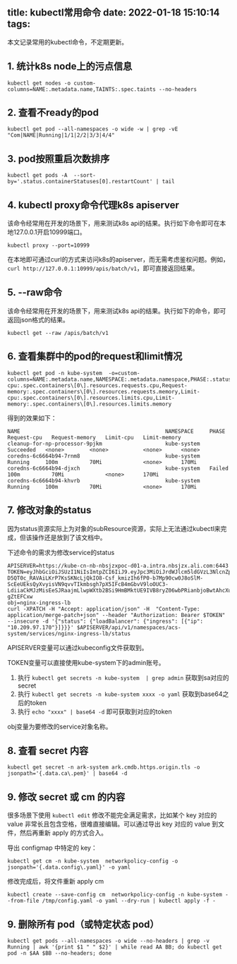 title: kubectl常用命令
date: 2022-01-18 15:10:14
tags:
---
本文记录常用的kubectl命令，不定期更新。

## 1. 统计k8s node上的污点信息

```
kubectl get nodes -o custom-columns=NAME:.metadata.name,TAINTS:.spec.taints --no-headers
```

## 2. 查看不ready的pod

```
kubectl get pod --all-namespaces -o wide -w | grep -vE "Com|NAME|Running|1/1|2/2|3/3|4/4"
```

## 3. pod按照重启次数排序

```
kubectl get pods -A  --sort-by='.status.containerStatuses[0].restartCount' | tail
```

## 4. kubectl proxy命令代理k8s apiserver

该命令经常用在开发的场景下，用来测试k8s api的结果。执行如下命令即可在本地127.0.0.1开启10999端口。

```
kubectl proxy --port=10999
```

在本地即可通过curl的方式来访问k8s的apiserver，而无需考虑鉴权问题。例如，`curl http://127.0.0.1:10999/apis/batch/v1`，即可直接返回结果。

## 5. --raw命令

该命令经常用在开发的场景下，用来测试k8s api的结果。执行如下的命令，即可返回json格式的结果。

```
kubectl get --raw /apis/batch/v1
```

## 6. 查看集群中的pod的request和limit情况

```
kubectl get pod -n kube-system  -o=custom-columns=NAME:.metadata.name,NAMESPACE:.metadata.namespace,PHASE:.status.phase,Request-cpu:.spec.containers\[0\].resources.requests.cpu,Request-memory:.spec.containers\[0\].resources.requests.memory,Limit-cpu:.spec.containers\[0\].resources.limits.cpu,Limit-memory:.spec.containers\[0\].resources.limits.memory
```

得到的效果如下：

```
NAME                                              NAMESPACE     PHASE       Request-cpu   Request-memory   Limit-cpu   Limit-memory
cleanup-for-np-processor-9pjkm                    kube-system   Succeeded   <none>        <none>           <none>      <none>
coredns-6c6664b94-7rnm8                           kube-system   Running     100m          70Mi             <none>      170Mi
coredns-6c6664b94-djxch                           kube-system   Failed      100m          70Mi             <none>      170Mi
coredns-6c6664b94-khvrb                           kube-system   Running     100m          70Mi             <none>      170Mi
```

## 7. 修改对象的status

因为status资源实际上为对象的subResource资源，实际上无法通过kubectl来完成，但该操作还是放到了该文档中。

下述命令的需求为修改service的status

```
APISERVER=https://kube-cn-nb-nbsjzxpoc-d01-a.intra.nbsjzx.ali.com:6443
TOKEN=eyJhbGciOiJSUzI1NiIsImtpZCI6IiJ9.eyJpc3MiOiJrdWJlcm5ldGVzL3NlcnZpY2VhY2NvdW50Iiwia3ViZXJuZXRlcy5pby9zZXJ2aWNlYWNjb3VudC9uYW1lc3BhY2UiOiJrdWJlLXN5c3RlbSIsImt1YmVybmV0ZXMuaW8vc2VydmljZWFjY291bnQvc2VjcmV0Lm5hbWUiOiJhZG1pbi10b2tlbi1jazdkciIsImt1YmVybmV0ZXMuaW8vc2VydmljZWFjY291bnQvc2VydmljZS1hY2NvdW50Lm5hbWUiOiJhZG1pbiIsImt1YmVybmV0ZXMuaW8vc2VydmljZWFjY291bnQvc2VydmljZS1hY2NvdW50LnVpZCI6IjhkZWE4MWQ4LTU2YTgtMTFlYy05MDMyLTgwNjE1ZjA4NDI0YSIsInN1YiI6InN5c3RlbTpzZXJ2aWNlYWNjb3VudDprdWJlLXN5c3RlbTphZG1pbiJ9.O25G_MSmKRU_pIPO_9tFqDvbZm9SOM_Mix7jCJeFiZHzLiSc7n5RanP3QoEldR1IcFN4AZXzlzI1Rb0GyFQH7XmS1eLESMbKnrTR3N5s3wlRp-D5QT0c_RAVAiLKrP7KsSKNcLjQkIO8-Csf_kmizIh6fP0-b7Mp90cw0J8oSlM-ScEeUEksQyXvyisVN9qvvTIkmbsgh7pX5IFcB4mGbvV9loOUC3-LdiiaCkMJzMisEeSJRaajmLlwpWXtb2BSi9HmBMktUE9IVB8ryZ06wbPRianbjoBwtAhcXuRyj1LaEog3aJHsyMA_DOZJtvjYis60AIRZ1iBnc-gZtEFCxw
obj=nginx-ingress-lb
curl -XPATCH -H "Accept: application/json" -H  "Content-Type: application/merge-patch+json" --header "Authorization: Bearer $TOKEN" --insecure -d '{"status": {"loadBalancer": {"ingress": [{"ip": "10.209.97.170"}]}}}' $APISERVER/api/v1/namespaces/acs-system/services/nginx-ingress-lb/status
```

APISERVER变量可以通过kubeconfig文件获取到。

TOKEN变量可以直接使用kube-system下的admin账号。
1. 执行 `kubectl get secrets -n kube-system  | grep admin` 获取到sa对应的secret
2. 执行 `kubectl get secrets -n kube-system xxxx -o yaml` 获取到base64之后的token
3. 执行 `echo "xxxx" | base64 -d` 即可获取到对应的token

obj变量为要修改的service对象名称。

## 8. 查看 secret 内容

```
kubectl get secret -n ark-system ark.cmdb.https.origin.tls -o jsonpath='{.data.ca\.pem}' | base64 -d
```

## 9. 修改 secret 或 cm 的内容

很多场景下使用 `kubectl edit` 修改不能完全满足需求，比如某个 key 对应的 value 非常长且包含空格，很难直接编辑。可以通过导出 key 对应的 value 到文件，然后再重新 apply 的方式合入。

导出 configmap 中特定的 key：

```
kubectl get cm -n kube-system  networkpolicy-config -o jsonpath='{.data.config\.yaml}' -o yaml 
```

修改完成后，将文件重新 apply cm

```
kubectl create --save-config cm  networkpolicy-config -n kube-system --from-file /tmp/config.yaml -o yaml --dry-run | kubectl apply -f -
```



## 9. 删除所有 pod（或特定状态 pod）

```
kubectl get pods --all-namespaces -o wide --no-headers | grep -v Running | awk '{print $1 " " $2}' | while read AA BB; do kubectl get pod -n $AA $BB --no-headers; done
```

